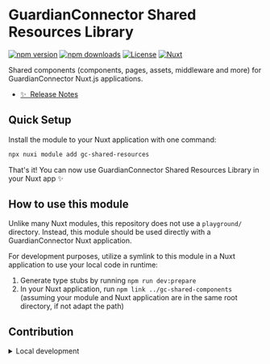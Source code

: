 # GuardianConnector Shared Resources Library

[![npm version][npm-version-src]][npm-version-href]
[![npm downloads][npm-downloads-src]][npm-downloads-href]
[![License][license-src]][license-href]
[![Nuxt][nuxt-src]][nuxt-href]

Shared components (components, pages, assets, middleware and more) for GuardianConnector Nuxt.js applications.

- [✨ &nbsp;Release Notes](/CHANGELOG.md)

## Quick Setup

Install the module to your Nuxt application with one command:

```bash
npx nuxi module add gc-shared-resources
```

That's it! You can now use GuardianConnector Shared Resources Library in your Nuxt app ✨

## How to use this module

Unlike many Nuxt modules, this repository does not use a `playground/` directory. Instead, this module should be used directly with a GuardianConnector Nuxt application.

For development purposes, utilize a symlink to this module in a Nuxt application to use your local code in runtime:

1. Generate type stubs by running `npm run dev:prepare`
2. In your Nuxt application, run `npm link ../gc-shared-components` (assuming your module and Nuxt application are in the same root directory, if not adapt the path)

## Contribution

<details>
  <summary>Local development</summary>
  
  ```bash
  # Install dependencies
  npm install
  
  # Generate type stubs
  npm run dev:prepare
  
  # Develop with the playground
  npm run dev
  
  # Build the playground
  npm run dev:build
  
  # Create a npm symlink
  npm run link
  
  # Run Prettier
  npm run lint
  
  # Run Vitest
  npm run test
  npm run test:watch
  
  # Release new version
  npm run release
  ```

</details>

<!-- Badges -->

[npm-version-src]: https://img.shields.io/npm/v/gc-shared-resources/latest.svg?style=flat&colorA=020420&colorB=00DC82
[npm-version-href]: https://npmjs.com/package/gc-shared-resources
[npm-downloads-src]: https://img.shields.io/npm/dm/gc-shared-resources.svg?style=flat&colorA=020420&colorB=00DC82
[npm-downloads-href]: https://npmjs.com/package/gc-shared-resources
[license-src]: https://img.shields.io/npm/l/gc-shared-resources.svg?style=flat&colorA=020420&colorB=00DC82
[license-href]: https://npmjs.com/package/gc-shared-resources
[nuxt-src]: https://img.shields.io/badge/Nuxt-020420?logo=nuxt.js
[nuxt-href]: https://nuxt.com
